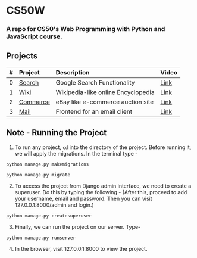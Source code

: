 # CS50W

### A repo for CS50's Web Programming with Python and JavaScript course.

## Projects

| #  | Project                | Description                                       | Video
| :- | :--------------------- | :------------------------------------------------ | :-------------------------------------
| 0  | [Search](search)       | Google Search Functionality                       | [Link](https://youtu.be/-ttbk3hA9FI)
| 1  | [Wiki](wiki)           | Wikipedia-like online Encyclopedia                | [Link](https://youtu.be/mHUZUWfhrE8)
| 2  | [Commerce](commerce)   | eBay like e-commerce auction site                 | [Link](https://youtu.be/xJp-cvoas7g)
| 3  | [Mail](mail)           | Frontend for an email client                      | [Link](https://youtu.be/K_ngUP_ueQY)

## Note - Running the Project

1. To run any project, `cd` into the directory of the project. Before running it, we will apply the migrations. In the terminal type - 
```
python manage.py makemigrations
```
``` 
python manage.py migrate
```
2. To access the project from Django admin interface, we need to create a superuser. Do this by typing the following - (After this, proceed to add your username, email and password. Then you can visit 127.0.0.1:8000/admin and login.) 

``` 
python manage.py createsuperuser
```
3. Finally, we can run the project on our server. Type-
```
python manage.py runserver 
```
4. In the browser, visit 127.0.0.1:8000 to view the project.
